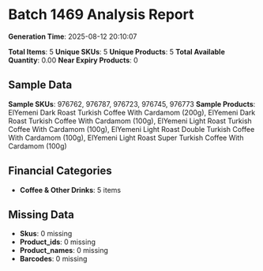 # Batch 1469 Analysis Report

**Generation Time**: 2025-08-12 20:10:07

**Total Items**: 5
**Unique SKUs**: 5
**Unique Products**: 5
**Total Available Quantity**: 0.00
**Near Expiry Products**: 0

## Sample Data
**Sample SKUs**: 976762, 976787, 976723, 976745, 976773
**Sample Products**: ElYemeni Dark Roast Turkish Coffee With Cardamom (200g), ElYemeni Dark Roast Turkish Coffee With Cardamom (100g), ElYemeni Light Roast Turkish Coffee With Cardamom (100g), ElYemeni Light Roast Double Turkish Coffee With Cardamom (100g), ElYemeni Light Roast Super Turkish Coffee With Cardamom (100g)

## Financial Categories
- **Coffee & Other Drinks**: 5 items

## Missing Data
- **Skus**: 0 missing
- **Product_ids**: 0 missing
- **Product_names**: 0 missing
- **Barcodes**: 0 missing
